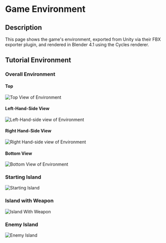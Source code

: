 # Game Environment
<show-structure depth="2" />

## Description 

This page shows the game's environment, exported from Unity via their FBX exporter plugin, and rendered in Blender 4.1 using the Cycles renderer.

## Tutorial Environment

### Overall Environment

#### Top

![Top View of Environment](Environement_Top.png)

#### Left-Hand-Side View

![Left-Hand-side view of Environment](Environement_Left.png)

#### Right Hand-Side View

![Right Hand-side view of Environment](Environement_Right.png)

#### Bottom View

![Bottom View of Environment](Environement_Bottom.png)


### Starting Island

![Starting Island](starting_island.png)

### Island with Weapon

![Island With Weapon](weapon_island_render.png)

### Enemy Island

![Enemy Island](enemy_island_render.png)